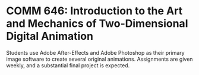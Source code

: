 # COMM 646: Introduction to the Art and Mechanics of Two-Dimensional Digital Animation

Students use Adobe After-Effects and Adobe Photoshop as their primary image software to create several original animations. Assignments are given weekly, and a substantial final project is expected.